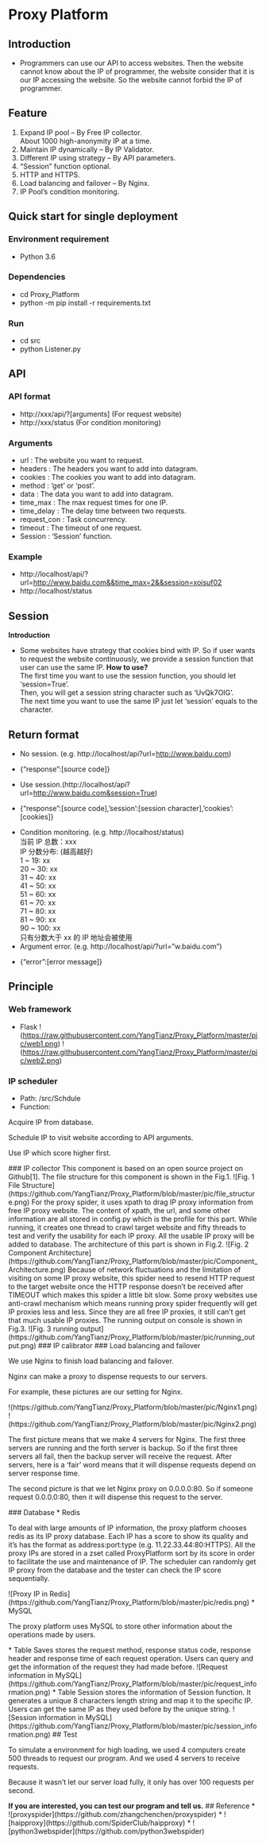 # Proxy Platform
## Introduction
* Programmers can use our API to access websites.
 Then the website cannot know about the IP of programmer, 
 the website consider that it is our IP accessing the website.
 So the website cannot forbid the IP of programmer.
## Feature
1. Expand IP pool – By Free IP collector.<br/>
About 1000 high-anonymity IP at a time.
2. Maintain IP dynamically – By IP Validator.
3. Different IP using strategy – By API parameters.
4. “Session” function optional.
5. HTTP and HTTPS.
6. Load balancing and failover – By Nginx.
7. IP Pool’s condition monitoring.
## Quick start for single deployment
### Environment requirement
* Python 3.6
### Dependencies
- cd Proxy_Platform <br/>
- python -m pip install -r requirements.txt
### Run 
- cd src <br/>
- python Listener.py
## API
### API format
* http://xxx/api/?[arguments]   (For request website)
* http://xxx/status             (For condition monitoring)
### Arguments
* url : The website you want to request.
* headers : The headers you want to add into datagram.
* cookies : The cookies you want to add into datagram.
* method : ‘get’ or ‘post’.
* data : The data you want to add into datagram.
* time_max : The max request times for one IP.
* time_delay : The delay time between two requests.
* request_con : Task concurrency.
* timeout : The timeout of one request.
* Session : ‘Session’ function.
### Example
* http://localhost/api/?url=http://www.baidu.com&&time_max=2&&session=xoisuf02
* http://localhost/status
## Session
<strong>Introduction</strong><br/>
* Some websites have strategy that cookies bind with IP.
 So if user wants to request the website continuously, 
 we provide a session function that user can use the same IP.
<strong>How to use?</strong><br/>
The first time you want to use the session function, you should let ‘session=True’. <br/>
Then, you will get a session string character such as ‘UvQk7OIG’.<br/>
The next time you want to use the same IP just let ‘session’ equals to the character.
## Return format
* No session. (e.g. http://localhost/api?url=http://www.baidu.com)
- {“response”:[source code]}
* Use session.(http://localhost/api?url=http://www.baidu.com&session=True)
- {“response”:[source code],’session’:[session character],’cookies’:[cookies]}
* Condition monitoring. (e.g. http://localhost/status)<br/>
当前 IP 总数：xxx<br/>
IP 分数分布: (越高越好)<br/>
1 ~ 19:  xx<br/>
20 ~ 30: xx<br/>
31 ~ 40: xx<br/>
41 ~ 50: xx<br/>
51 ~ 60: xx<br/>
61 ~ 70: xx<br/>
71 ~ 80: xx<br/>
81 ~ 90: xx<br/>
90 ~ 100: xx<br/>
只有分数大于 xx 的 IP 地址会被使用
* Argument error. (e.g. http://localhost/api/?url=”w.baidu.com”)
- {“error”:[error message]}
## Principle
### Web framework
* Flask
!(https://raw.githubusercontent.com/YangTianz/Proxy_Platform/master/pic/web1.png)
!(https://raw.githubusercontent.com/YangTianz/Proxy_Platform/master/pic/web2.png)
### IP scheduler
* Path: /src/Schdule
* Function: 
<p>Acquire IP from database. </p>
<p>Schedule IP to visit website according to API arguments. </p>
<p>Use IP which score higher first. </p>
### IP collector 
This component is based on an open source project on Github[1]. 
 The file structure for this component is shown in the Fig.1.  
 ![Fig. 1 File Structure](https://github.com/YangTianz/Proxy_Platform/blob/master/pic/file_structure.png)
 For the proxy spider, it uses xpath to drag IP proxy information from free IP proxy website.  
 The content of xpath, the url,
 and some other information are all stored in config.py which is the profile for this part. 
 While running, it creates one thread to crawl target website and fifty threads to test and verify the usability for each IP proxy. 
 All the usable IP proxy will be added to database. 
 The architecture of this part is shown in Fig.2. 
![Fig. 2 Component Architecture](https://github.com/YangTianz/Proxy_Platform/blob/master/pic/Component_Architecture.png) 
 Because of network fluctuations and the limitation of visiting on some IP proxy website,
 this spider need to resend HTTP request to the target website once the HTTP response doesn’t be received after TIMEOUT which makes this spider a little bit slow.
 Some proxy websites use anti-crawl mechanism which means running proxy spider frequently will get IP proxies less and less.  
 Since they are all free IP proxies, it still can’t get that much usable IP proxies.  
 The running output on console is shown in Fig.3. 
![Fig. 3 running output](https://github.com/YangTianz/Proxy_Platform/blob/master/pic/running_output.png)
### IP calibrator
### Load balancing and failover
<p>We use Nginx to finish load balancing and failover. </p>
<p>Nginx can make a proxy to dispense requests to our servers. </p>
<p>For example, these pictures are our setting for Nginx.</p>
!(https://github.com/YangTianz/Proxy_Platform/blob/master/pic/Nginx1.png)
!(https://github.com/YangTianz/Proxy_Platform/blob/master/pic/Nginx2.png)
<p>The first picture means that we make 4 servers for Nginx. The first three servers are running and the forth server is backup. So if the first three servers all fail, then the backup server will receive the request. After servers, here is a ‘fair’ word means that it will dispense requests depend on server response time.
</p>
<p>The second picture is that we let Nginx proxy on 0.0.0.0:80. So if someone request 0.0.0.0:80, then it will dispense this request to the server.
</p>
### Database
* Redis
<p>To deal with large amounts of IP information, the proxy platform chooses redis as its IP proxy database. Each IP has a score to show its quality and it’s has the format as address:port:type (e.g. 11.22.33.44:80:HTTPS). All the proxy IPs are stored in a zset called ProxyPlatform sort by its score in order to facilitate the use and maintenance of IP. The scheduler can randomly get IP proxy from the database and the tester can check the IP score sequentially.
</p>
![Proxy IP in Redis](https://github.com/YangTianz/Proxy_Platform/blob/master/pic/redis.png)
* MySQL
<p>The proxy platform uses MySQL to store other information about the operations made by users. </p>
* Table Saves stores the request method, response status code, response header and response time of each request operation. Users can query and get the information of the request they had made before.
![Request information in MySQL](https://github.com/YangTianz/Proxy_Platform/blob/master/pic/request_information.png)
* Table Session stores the information of Session function. It generates a unique 8 characters length string and map it to the specific IP. Users can get the same IP as they used before by the unique string.
![Session information in MySQL](https://github.com/YangTianz/Proxy_Platform/blob/master/pic/session_information.png)
## Test
<p>To simulate a environment for high loading, we used 4 computers create 500 threads to request our program. And we used 4 servers to receive requests.</p>
<p>Because it wasn’t let our server load fully, it only has over 100 requests per second.</p>
<strong>If you are interested, you can test our program and tell us.</strong>
## Reference
* ![proxyspider](https://github.com/zhangchenchen/proxyspider)
* ![haipproxy](https://github.com/SpiderClub/haipproxy)
* ![python3webspider](https://github.com/python3webspider)